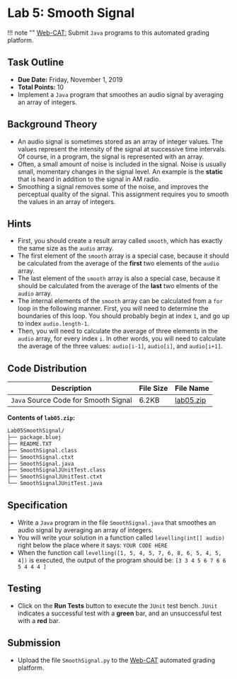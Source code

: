 # Lab 5: Smooth Signal

!!! note ""
    [Web-CAT:](http://ec2-54-65-207-33.ap-northeast-1.compute.amazonaws.com:8080/Web-CAT/WebObjects/Web-CAT.woa) Submit `Java` programs to this automated grading platform.

## Task Outline
+ **Due Date:** Friday, November 1, 2019
+ **Total Points:** 10
+ Implement a `Java` program that smoothes an audio signal by averaging an array of integers.

## Background Theory
+ An audio signal is sometimes stored as an array of integer values. The values represent the intensity of the signal at successive time intervals. Of course, in a program, the signal is represented with an array.
+ Often, a small amount of noise is included in the signal. Noise is usually small, momentary changes in the signal level. An example is the **static** that is heard in addition to the signal in AM radio.
+ Smoothing a signal removes some of the noise, and improves the perceptual quality of the signal. This assignment requires you to smooth the values in an array of integers.

## Hints
+ First, you should create a result array called `smooth`, which has exactly the same size as the `audio` array.
+ The first element of the `smooth` array is a special case, because it should be calculated from the average of the **first** two elements of the `audio` array.
+ The last element of the `smooth` array is also a special case, because it should be calculated from the average of the **last** two elments of the `audio` array.
+ The internal elements of the `smooth` array can be calculated from a `for` loop in the following manner. First, you will need to determine the boundaries of this loop. You should probably begin at index `1`, and go up to index `audio.length-1`.
+ Then, you will need to calculate the average of three elements in the `audio` array, for every index `i`. In other words, you will need to calculate the average of the three values: `audio[i-1]`, `audio[i]`, and `audio[i+1]`.

## Code Distribution
Description | File Size | File Name
----------- | --------- | ---------
`Java` Source Code for Smooth Signal | 6.2KB | [lab05.zip](/csa/zip/lab05.zip)

**Contents of `lab05.zip`:**
```bash
Lab05SmoothSignal/
├── package.bluej
├── README.TXT
├── SmoothSignal.class
├── SmoothSignal.ctxt
├── SmoothSignal.java
├── SmoothSignalJUnitTest.class
├── SmoothSignalJUnitTest.ctxt
└── SmoothSignalJUnitTest.java
```

## Specification
+ Write a `Java` program in the file `SmoothSignal.java` that smoothes an audio signal by averaging an array of integers.
+ You will write your solution in a function called `levelling(int[] audio)` right below the place where it says: `YOUR CODE HERE`
+ When the function call `levelling([1, 5, 4, 5, 7, 6, 8, 6, 5, 4, 5, 4])` is executed, the output of the program should be: `[3 3 4 5 6 7 6 6 5 4 4 4 ]`

## Testing
+ Click on the **Run Tests** button to execute the `JUnit` test bench. `JUnit` indicates a successful test with a **green** bar, and an unsuccessful test with a **red** bar.

## Submission
+ Upload the file `SmoothSignal.py` to the [Web-CAT](http://ec2-54-65-207-33.ap-northeast-1.compute.amazonaws.com:8080/Web-CAT/WebObjects/Web-CAT.woa) automated grading platform.
